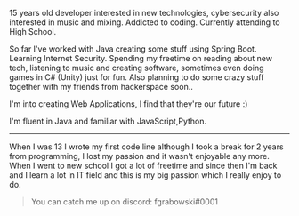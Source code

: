 15 years old developer interested in new technologies, cybersecurity also interested in music and mixing. Addicted to coding. 
Currently attending to High School.

So far I've worked with Java creating some stuff using Spring Boot. Learning Internet Security. Spending my freetime on reading about new tech, listening to music and creating software, sometimes even doing games in C# (Unity) just for fun. Also planning to do some crazy stuff together with my friends from hackerspace soon..

I'm into creating Web Applications, I find that they're our future :)

I'm fluent in Java and familiar with JavaScript,Python. 

---

When I was 13 I wrote my first code line although I took a break for 2 years from programming, I lost my passion and it wasn't enjoyable any more. When I went to new school I got a lot of freetime and since then I'm back and I learn a lot in IT field and this is my big passion which I really enjoy to do.

> You can catch me up on discord: fgrabowski#0001
